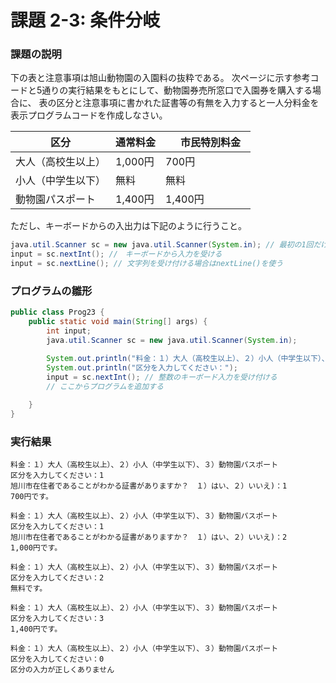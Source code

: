 # 課題 2-3: 条件分岐

### 課題の説明
下の表と注意事項は旭山動物園の入園料の抜粋である。
次ページに示す参考コードと5通りの実行結果をもとにして、動物園券売所窓口で入園券を購入する場合に、
表の区分と注意事項に書かれた証書等の有無を入力すると一人分料金を表示プログラムコードを作成しなさい。

| 区分         | 通常料金   | 　市民特別料金　 |
|------------|--------|----------|
| 大人（高校生以上）  | 1,000円 | 700円     |
| 小人（中学生以下）  | 無料     | 無料       |
| 動物園パスポート | 1,400円 | 1,400円   |

ただし、キーボードからの入出力は下記のように行うこと。
```java
java.util.Scanner sc = new java.util.Scanner(System.in); // 最初の1回だけ書く
input = sc.nextInt(); //　キーボードから入力を受ける
input = sc.nextLine(); // 文字列を受け付ける場合はnextLine()を使う

```
### プログラムの雛形
```java
public class Prog23 { 
    public static void main(String[] args) {
        int input;
        java.util.Scanner sc = new java.util.Scanner(System.in);

        System.out.println("料金：１）大人（高校生以上）、２）小人（中学生以下）、３）動物園パスポート");
        System.out.println("区分を入力してください：");
        input = sc.nextInt(); // 整数のキーボード入力を受け付ける
        // ここからプログラムを追加する
	    
    }
}
```

### 実行結果
```
料金：１）大人（高校生以上）、２）小人（中学生以下）、３）動物園パスポート
区分を入力してください：1
旭川市在住者であることがわかる証書がありますか？　１）はい、２）いいえ)：1
700円です。
```
```
料金：１）大人（高校生以上）、２）小人（中学生以下）、３）動物園パスポート
区分を入力してください：1
旭川市在住者であることがわかる証書がありますか？　１）はい、２）いいえ)：2
1,000円です。
```
```
料金：１）大人（高校生以上）、２）小人（中学生以下）、３）動物園パスポート
区分を入力してください：2
無料です。
```
```
料金：１）大人（高校生以上）、２）小人（中学生以下）、３）動物園パスポート
区分を入力してください：3
1,400円です。
```
```
料金：１）大人（高校生以上）、２）小人（中学生以下）、３）動物園パスポート
区分を入力してください：0
区分の入力が正しくありません
```
